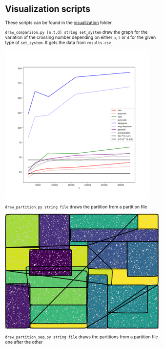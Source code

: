 # Visualization scripts

These scripts can be found in the [visualization](./visualization) folder.

`draw_comparison.py [n,t,d] string set_system` draw the graph for the variation of the crossing number depending on either `n`, `t` or `d` for the given type of `set_system`. It gets the data from `results.csv`

![result image of draw_comparison.py](../img/grid.png)

`draw_partition.py string file` draws the partition from a partition file

![result image of draw_partition.py](../img/gridr.png)

`draw_partition_seq.py string file` draws the partitions from a partition file one after the other